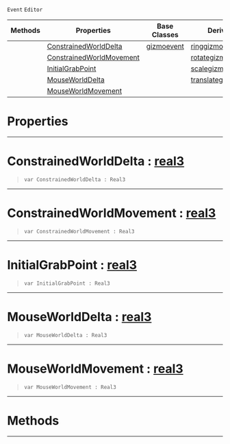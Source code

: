  `Event` `Editor`



|Methods|Properties|Base Classes|Derived Classes|
|---|---|---|---|
| |[ ConstrainedWorldDelta](https://github.com/ZilchEngine/ZilchDocs/blob/master/code_reference/class_reference/gizmoupdateevent.markdown#constrainedworlddelta-ze)|[gizmoevent](https://github.com/ZilchEngine/ZilchDocs/blob/master/code_reference/class_reference/gizmoevent.markdown)|[ringgizmoevent](https://github.com/ZilchEngine/ZilchDocs/blob/master/code_reference/class_reference/ringgizmoevent.markdown)|
| |[ ConstrainedWorldMovement](https://github.com/ZilchEngine/ZilchDocs/blob/master/code_reference/class_reference/gizmoupdateevent.markdown#constrainedworldmovement)| |[rotategizmoupdateevent](https://github.com/ZilchEngine/ZilchDocs/blob/master/code_reference/class_reference/rotategizmoupdateevent.markdown)|
| |[ InitialGrabPoint](https://github.com/ZilchEngine/ZilchDocs/blob/master/code_reference/class_reference/gizmoupdateevent.markdown#initialgrabpoint-zero-en)| |[scalegizmoupdateevent](https://github.com/ZilchEngine/ZilchDocs/blob/master/code_reference/class_reference/scalegizmoupdateevent.markdown)|
| |[ MouseWorldDelta](https://github.com/ZilchEngine/ZilchDocs/blob/master/code_reference/class_reference/gizmoupdateevent.markdown#mouseworlddelta-zero-eng)| |[translategizmoupdateevent](https://github.com/ZilchEngine/ZilchDocs/blob/master/code_reference/class_reference/translategizmoupdateevent.markdown)|
| |[ MouseWorldMovement](https://github.com/ZilchEngine/ZilchDocs/blob/master/code_reference/class_reference/gizmoupdateevent.markdown#mouseworldmovement-zero)| | |


 #  Properties


---  
 #  ConstrainedWorldDelta : [real3](https://github.com/ZilchEngine/ZilchDocs/blob/master/code_reference/nada_base_types/real3.markdown)

> 
> ``` lang=cpp, name=Nada
> var ConstrainedWorldDelta : Real3


---  
 #  ConstrainedWorldMovement : [real3](https://github.com/ZilchEngine/ZilchDocs/blob/master/code_reference/nada_base_types/real3.markdown)

> 
> ``` lang=cpp, name=Nada
> var ConstrainedWorldMovement : Real3


---  
 #  InitialGrabPoint : [real3](https://github.com/ZilchEngine/ZilchDocs/blob/master/code_reference/nada_base_types/real3.markdown)

> 
> ``` lang=cpp, name=Nada
> var InitialGrabPoint : Real3


---  
 #  MouseWorldDelta : [real3](https://github.com/ZilchEngine/ZilchDocs/blob/master/code_reference/nada_base_types/real3.markdown)

> 
> ``` lang=cpp, name=Nada
> var MouseWorldDelta : Real3


---  
 #  MouseWorldMovement : [real3](https://github.com/ZilchEngine/ZilchDocs/blob/master/code_reference/nada_base_types/real3.markdown)

> 
> ``` lang=cpp, name=Nada
> var MouseWorldMovement : Real3


---  
 #  Methods


---  
 

 